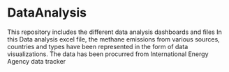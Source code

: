 # DataAnalysis
This repository includes the different data analysis dashboards and files
In this Data analysis excel file, the methane emissions from various sources, countries and types have been represented in the form of data visualizations. The data has been procurred from International Energy Agency data tracker
